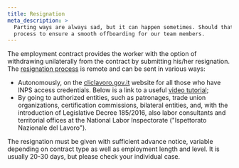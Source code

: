 ```yaml
---
title: Resignation
meta_description: >
  Parting ways are always sad, but it can happen sometimes. Should that be the case, we have a
  process to ensure a smooth offboarding for our team members.
---
```


The employment contract provides the worker with the option of withdrawing unilaterally from the
contract by submitting his/her resignation. The [resignation process](https://www.cliclavoro.gov.it/Cittadini/Pagine/Adempimenti.aspx)
is remote and can be sent in various ways:

* Autonomously, on the [cliclavoro.gov.it](http://cliclavoro.gov.it) website for all those who 
  have INPS access credentials. Below is a link to a useful
  [video tutorial](https://youtu.be/02yuLr7-h_E);
* By going to authorized entities, such as patronages, trade union organizations, certification
  commissions, bilateral entities, and, with the introduction of Legislative Decree 185/2016, also 
  labor consultants and territorial offices at the National Labor Inspectorate ("Ispettorato
  Nazionale del Lavoro").

The resignation must be given with sufficient advance notice, variable depending on contract type as
well as employment length and level. It is usually 20-30 days, but please check your individual 
case.
